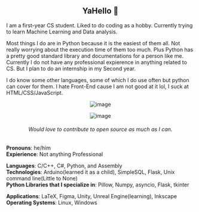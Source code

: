 <h2 align='center'>YaHello 👋</h2>



I am a first-year CS student. Liked to do coding as a hobby. Currently trying to learn Machine Learning and Data analysis. 

Most things I do are in Python because it is the easiest of them all. Not really worrying about the execution time of them too much. Plus Python has a pretty good standard library and documentations for a person like me. Currently I do not have any professional expierence in anything related to CS. But I plan to do an internship in my Second year.

I do know some other languages, some of which I do use often but python can cover for them. I hate Front-End cause I am not good at it lol, I suck at HTML/CSS/JavaScript.

<div align='center'>
  
![image](https://user-images.githubusercontent.com/71703481/140780933-6b0ee8e3-560a-46ed-a92a-b61cbbd953de.png)

![image](https://user-images.githubusercontent.com/71703481/140781937-4d0f24bb-701d-459f-9cdd-f9b84c721b13.png)
  
###### Would love to contribute to open source as much as I can.
      
</div>            
                  
**Pronouns**: he/him                              
**Expierience**: Not anything Professional                                    
                        
**Languages**: C/C++, C#, Python, and Assembly                                                     
**Technologies**: Arduino(learned it as a child), SimpleSQL, Flask, Unix command line(Little to None)                                                
**Python Libraries that I specialize in**: Pillow, Numpy, asyncio, Flask, tkinter      

**Applications**: LaTeX, Figma, Unity, Unreal Engine(learning), Inkscape                                                                  
**Operating Systems**: Linux, Windows                                                            

 
 
